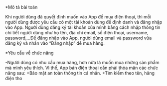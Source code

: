 *Mô tả bài toán


Khi người dùng đã quyết định muốn vào App để mua điện thoại, thì mỗi người dùng được yêu cầu có một tài khoản dùng để định danh và đăng nhập vào App. Người dùng đăng ký tài khoản của mình bằng cách nhập thông tin chi tiết người dùng như họ tên, địa chỉ email, số điện thoại, username, password,...Để đăng nhập vào App, người dùng email và password vừa đăng ký và nhấn vào “Đăng nhập” để mua hàng.


*Yêu cầu về chức năng


-Người dùng có nhu cầu mua hàng, hơn nữa là muốn mua những sản phẩm mà mình yêu thích. Vì thế, App bán điện thoại cần phải thỏa mãn các chức năng sau:
+Bảo mật an toàn thông tin cá nhân.
+Tìm kiếm theo tên, hãng điện tho 
